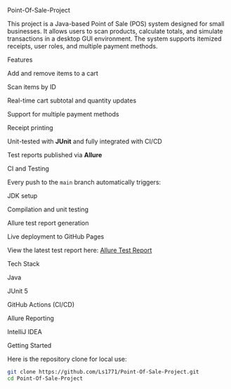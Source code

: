Point-Of-Sale-Project

This project is a Java-based Point of Sale (POS) system designed for small businesses. It allows users to scan products, calculate totals, and simulate transactions in a desktop GUI environment. The system supports itemized receipts, user roles, and multiple payment methods.



Features

Add and remove items to a cart                                     

Scan items by ID

Real-time cart subtotal and quantity updates

Support for multiple payment methods

Receipt printing

Unit-tested with **JUnit** and fully integrated with CI/CD

Test reports published via **Allure**



CI and Testing

Every push to the `main` branch automatically triggers:

JDK setup

Compilation and unit testing

Allure test report generation

Live deployment to GitHub Pages

View the latest test report here:
[Allure Test Report](https://ls1771.github.io/POS-Allure-Report/)



Tech Stack

Java

JUnit 5

GitHub Actions (CI/CD)

Allure Reporting

IntelliJ IDEA



Getting Started

 Here is the repository clone for local use:

   ```bash
   git clone https://github.com/Ls1771/Point-Of-Sale-Project.git
   cd Point-Of-Sale-Project
   ```
